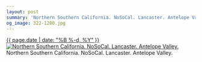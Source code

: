 ```yaml
---
layout: post
summary: 'Northern Southern California. NoSoCal. Lancaster. Antelope Valley.'
og_image: 322-1280.jpg
---
```


<p>
 <time>
  <a href="/322">
   {{ page.date | date: "%B %-d, %Y" }}
  </a>
 </time>
 <a href="/322">
  <img alt="Northern Southern California. NoSoCal. Lancaster. Antelope Valley." sizes="(min-width: 700px) 50vw, calc(100vw - 2rem)" src="{{ site.assets_url }}/322-640.jpg" srcset="{{ site.assets_url }}/322-1280.jpg 1280w, {{ site.assets_url }}/322-960.jpg 960w, {{ site.assets_url }}/322-640.jpg 640w, {{ site.assets_url }}/322-320.jpg 320w"/>
 </a>
 <span>
  Northern Southern California. NoSoCal. Lancaster. Antelope Valley.
 </span>
</p>
